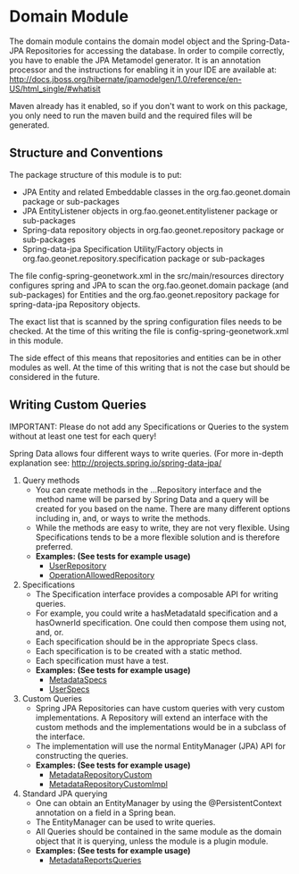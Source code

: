 # Domain Module

The domain module contains the domain model object and the Spring-Data-JPA Repositories for accessing the database.  In order to
compile correctly, you have to enable the JPA Metamodel generator.  It is an annotation processor and the instructions for enabling
it in your IDE are available at: http://docs.jboss.org/hibernate/jpamodelgen/1.0/reference/en-US/html_single/#whatisit

Maven already has it enabled, so if you don't want to work on this package, you only need to run the maven build and the
required files will be generated.

## Structure and Conventions

The package structure of this module is to put:

* JPA Entity and related Embeddable classes in the org.fao.geonet.domain package or sub-packages
* JPA EntityListener objects in org.fao.geonet.entitylistener package or sub-packages
* Spring-data repository objects in org.fao.geonet.repository package or sub-packages
* Spring-data-jpa Specification Utility/Factory objects in org.fao.geonet.repository.specification package or sub-packages

The file config-spring-geonetwork.xml in the src/main/resources directory configures spring and JPA to scan the
org.fao.geonet.domain package (and sub-packages) for Entities and the org.fao.geonet.repository package for spring-data-jpa
Repository objects.

The exact list that is scanned by the spring configuration files needs to be checked.  At the time of this writing the file
is config-spring-geonetwork.xml in this module.

The side effect of this means that repositories and entities can be in other modules as well.  At the time of this writing
that is not the case but should be considered in the future.

## Writing Custom Queries

IMPORTANT:  Please do not add any Specifications or Queries to the system without at least one test for each query!

Spring Data allows four different ways to write queries. (For more in-depth explanation see: http://projects.spring.io/spring-data-jpa/

1. Query methods
   - You can create methods in the ...Repository interface and the method name will be parsed by Spring Data and a query will be created for you based on the name.  There are many different options including in, and, or ways to write the methods.
   - While the methods are easy to write, they are not very flexible.  Using Specifications tends to be a more flexible solution and is therefore preferred.
   - **Examples: (See tests for example usage)**
     * [UserRepository](src/main/java/org/fao/geonet/repository/UserRepository.java)
     * [OperationAllowedRepository](src/main/java/org/fao/geonet/repository/OperationAllowedRepository.java)
2. Specifications
   - The Specification interface provides a composable API for writing queries.
   - For example, you could write a hasMetadataId specification and a hasOwnerId specification.  One could then compose them using not, and, or.
   - Each specification should be in the appropriate <DomainObject>Specs class.
   - Each specification is to be created with a static method.
   - Each specification must have a test.
   - **Examples: (See tests for example usage)**
     * [MetadataSpecs](src/main/java/org/fao/geonet/repository/specification/MetadataSpecs.java)
     * [UserSpecs](src/main/java/org/fao/geonet/repository/specification/UserSpecs.java)
3. Custom Queries
   - Spring JPA Repositories can have custom queries with very custom implementations.  A Repository will extend an interface with the custom methods and the implementations would be in a subclass of the interface.
   - The implementation will use the normal EntityManager (JPA) API for constructing the queries.
   - **Examples: (See tests for example usage)**
     * [MetadataRepositoryCustom](src/main/java/org/fao/geonet/repository/MetadataRepositoryCustom.java)
     * [MetadataRepositoryCustomImpl](src/main/java/org/fao/geonet/repository/MetadataRepositoryCustomImpl.java)
4. Standard JPA querying
   - One can obtain an EntityManager by using the @PersistentContext annotation on a field in a Spring bean.
   - The EntityManager can be used to write queries.
   - All Queries should be contained in the same module as the domain object that it is querying, unless the module is a plugin module.
   - **Examples: (See tests for example usage)**
     * [MetadataReportsQueries](src/main/java/org/fao/geonet/repository/reports/MetadataReportsQueries.java)
